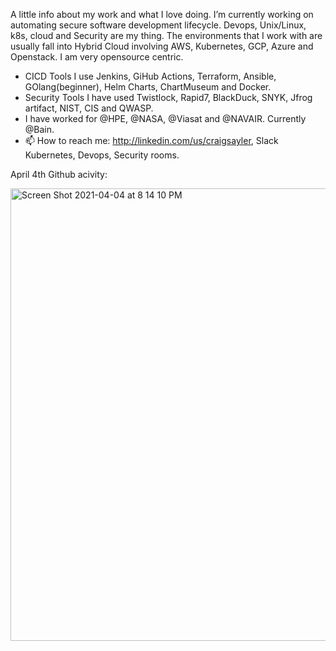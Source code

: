 
A little info about my work and what I love doing. I’m currently working on automating secure software development lifecycle. Devops, Unix/Linux, k8s, cloud and Security are my thing. The environments that I work with are usually fall into Hybrid Cloud involving AWS, Kubernetes, GCP, Azure and Openstack. I am very opensource centric.
- CICD Tools I use Jenkins, GiHub Actions, Terraform, Ansible, GOlang(beginner), Helm Charts, ChartMuseum and Docker.
- Security Tools I have used Twistlock, Rapid7, BlackDuck, SNYK, Jfrog artifact, NIST, CIS and QWASP. 
- I have worked for @HPE, @NASA, @Viasat and @NAVAIR. Currently @Bain.
- 📫 How to reach me: http://linkedin.com/us/craigsayler, Slack Kubernetes, Devops, Security rooms.

April 4th Github acivity:

<img width="724" alt="Screen Shot 2021-04-04 at 8 14 10 PM" src="https://user-images.githubusercontent.com/972396/113533275-62c07800-9582-11eb-9f6f-6b0dcc254f86.png">


